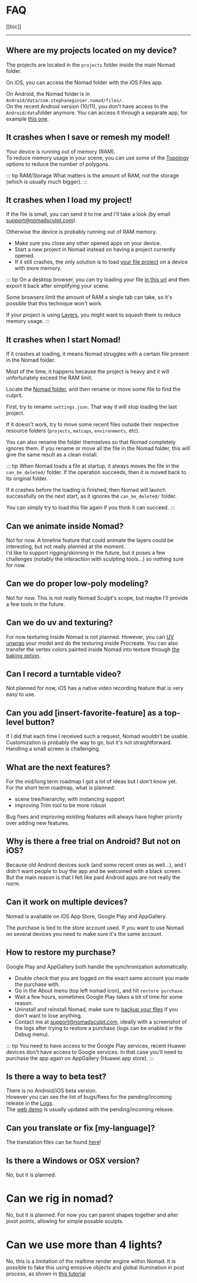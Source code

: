 # FAQ

[[toc]]

---

## Where are my projects located on my device?
The projects are located in the `projects` folder inside the main Nomad folder.

On iOS, you can access the Nomad folder with the iOS Files app.

On Android, the Nomad folder is in `Android/data/com.stephaneginier.nomad/files/`.  
On the recent Android version (10/11), you don't have access to the `Android/data`folder anymore.
You can access it through a separate app, for example [this one](https://play.google.com/store/apps/details?id=com.alphainventor.filemanager).


## It crashes when I save or remesh my model!
Your device is running out of memory (RAM).  
To reduce memory usage in your scene, you can use some of the [Topology](topology.md) options to reduce the number of polygons.

::: tip RAM/Storage
What matters is the amount of RAM, not the storage (which is usually much bigger).
:::


## It crashes when I load my project!
If the file is small, you can send it to me and I'll take a look (by email <support@nomadsculpt.com>).

Otherwise the device is probably running out of RAM memory.

- Make sure you close any other opened apps on your device.
- Start a new project in Nomad instead on having a project currently opened.
- If it still crashes, the only solution is to load [your file project](#where-are-my-projects-located-on-my-device) on a device with more memory.

::: tip
On a desktop browser, you can try loading your file [in this url](https://nomadsculpt.com/demo_save/) and then export it back after simplifying your scene.

Some browsers limit the amount of RAM a single tab can take, so it's possible that this technique won't work.

If your project is using [Layers](layers.md), you might want to squash them to reduce memory usage.
:::

<!-- ::: tip
Additionally, for legacy glb.lz4 file format, you can try the following:

1. If your project is using [Layers](layers.md), enable the `Merge layers` option before loading the project.
The option can be found in the `Files -> Settings` sub menu.  
Layers can take a lot of memory, merging them at loading can help reduce the memory peak usage.

2. Decompress your [project](#where-are-my-projects-located-on-my-device) (`.glb.lz4` to `.glb`).  
On windows, you need to download [LZ4](https://github.com/lz4/lz4/releases).  
On MacOS, you can use the command line.
With homebrew, simply do `brew install lz4` and then `lz4 myproject.glb.lz4`.

3. Try to load the `.glb` file directly into Nomad again.

4. If it still crashes at loading, you can open the file on any 3d desktop software that supports `glTF`.
::: -->

## It crashes when I start Nomad!
If it crashes at loading, it means Nomad struggles with a certain file present in the Nomad folder.

Most of the time, it happens because the project is heavy and it will unfortunately exceed the RAM limit.

Locate the [Nomad folder](#where-are-my-projects-located-on-my-device), and then rename or move some file to find the culprit.

First, try to rename `settings.json`. That way it will stop loading the last project.

If it doesn't work, try to move some recent files outside their respective resource folders (`projects`, `matcaps`, `environments`, etc).

You can also rename the folder themselves so that Nomad completely ignores them.
If you rename or move all the file in the Nomad folder, this will give the same result as a clean install.

::: tip
When Nomad loads a file at startup, it always moves the file in the `can_be_deleted/` folder.
If the operation succeeds, then it is moved back to its original folder.

If it crashes before the loading is finished, then Nomad will launch successfully on the next start, as it ignores the `can_be_deleted/` folder.

You can simply try to load this file again if you think it can succeed.
:::


## Can we animate inside Nomad?
Not for now.
A timeline feature that could animate the layers could be interesting, but not really planned at the moment.  
I'd like to support rigging/skinning in the future, but it poses a few challenges (notably the interaction with sculpting tools...) so nothing sure for now.


## Can we do proper low-poly modeling?
Not for now.
This is not really Nomad *Sculpt*'s scope, but maybe I'll provide a few tools in the future.


## Can we do uv and texturing?
For now texturing inside Nomad is not planned.
However, you can [UV unwrap](topology.md#uv-unwrap) your model and do the texturing inside Procreate.
You can also transfer the vertex colors painted inside Nomad into texture through [the baking option](topology.md#bake-to-texture).

## Can I record a turntable video?
Not planned for now, iOS has a native video recording feature that is very easy to use.


## Can you add [insert-favorite-feature] as a top-level button?
If I did that each time I received such a request, Nomad wouldn't be usable.  
Customization is probably the way to go, but it's not straightforward.
Handling a small screen is challenging.


## What are the next features?
For the mid/long term roadmap I got a lot of ideas but I don't know yet.  
For the short term roadmap, what is planned:
* scene tree/hierarchy, with instancing support
* improving Trim tool to be more robust

Bug fixes and improving existing features will always have higher priority over adding new features.


## Why is there a free trial on Android? But not on iOS?
Because old Android devices suck (and some recent ones as well...), and I didn't want people to buy the app and be welcomed with a black screen.
But the main reason is that I felt like paid Android apps are not really the norm.


## Can it work on multiple devices?
Nomad is available on iOS App Store, Google Play and AppGallery.

The purchase is tied to the store account used.
If you want to use Nomad on several devices you need to make sure it's the same account.


## How to restore my purchase?
Google Play and AppGallery both handle the synchronization automatically.

- Double check that you are logged on the exact same account you made the purchase with.
- Go in the About menu (top left nomad icon), and hit `restore purchase`.
- Wait a few hours, sometimes Google Play takes a bit of time for some reason.
- Uninstall and reinstall Nomad, make sure to [backup your files](#where-are-my-projects-located-on-my-device) if you don't want to lose anything.
- Contact me at <support@nomadsculpt.com>, ideally with a screenshot of the logs after trying to restore a purchase (logs can be enabled in the Debug menu).

::: tip
You need to have access to the Google Play services, recent Huawei devices don't have access to Google services.
In that case you’ll need to purchase the app again on AppGallery (Huawei app store).
:::


## Is there a way to beta test?
There is no Android/iOS beta version.  
However you can see the list of bugs/fixes for the pending/incoming release in the [Logs](https://forum.nomadsculpt.com/t/nomad-change-log/139/500).  
The [web demo](https://stephaneginier.com/archive/nomad_demo) is usually updated with the pending/incoming release.


## Can you translate or fix [my-language]?
The translation files can be found [here](https://github.com/stephomi/nomad-translation)!

## Is there a Windows or OSX version?
No, but it is planned.

# Can we rig in nomad?
No, but it is planned. For now you can parent shapes together and alter pivot points, allowing for simple posable sculpts.

# Can we use more than 4 lights?
No, this is a limitation of the realtime render engine within Nomad. It is possible to fake this using emissive objects and global illumination in post process, as shown in [this tutorial](https://www.youtube.com/watch?v=QhrUGH7CuUA)